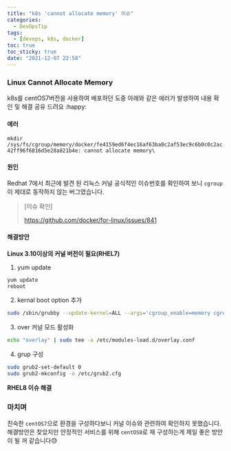 ```yaml
---
title: "k8s 'cannot allocate memory' 이슈"
categories:
  - DevOpsTip
tags:
  - [devops, k8s, docker]
toc: true
toc_sticky: true
date: "2021-12-07 22:58"
---
```


### Linux Cannot Allocate Memory

k8s를 centOS7버전을 사용하여 배포하던 도중 아래와 같은 에러가 발생하여 내용 확인 및 해결 공유 드려요 :happy:

#### 에러

`mkdir /sys/fs/cgroup/memory/docker/fe4159ed6f4ec16af63ba0c2af53ec9c6b0c0c2ac42ff96f6816d5e28a821b4e: cannot allocate memory\` 

#### 원인

Redhat 7에서 최근에 발견 된 리눅스 커널 공식적인 이슈번호를 확인하여 보니  `cgroup`이 제대로 동작하지 않는 버그였습니다.

> [이슈 확인]
>
> https://github.com/docker/for-linux/issues/841

#### 해결방안

**Linux 3.10이상의 커널 버전이 필요(RHEL7)**

1. yum update

```bash
yum update
reboot
```

2.  kernal boot option 추가

```bash
sudo /sbin/grubby --update-kernel=ALL --args='cgroup_enable=memory cgroup.memory=nokmem swapaccount=1'
```

3. over 커널 모드 활성화

```bash
echo "overlay" | sudo tee -a /etc/modules-load.d/overlay.conf
```

4. grup 구성

```bash
sudo grub2-set-default 0
sudo grub2-mkconfig -o /etc/grub2.cfg
```

**RHEL8 이슈 해결**

### 마치며

친숙한 `centOS7`으로 환경을 구성하다보니 커널 이슈와 관련하여 확인하지 못했습니다. 해결방안은 찾았지만 안정적인 서비스를 위해 `centOS8`로 재 구성하는게 제일 좋은 방안이 될 꺼 같습니다:sweat:
